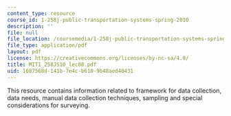 ```yaml
---
content_type: resource
course_id: 1-258j-public-transportation-systems-spring-2010
description: ''
file: null
file_location: /coursemedia/1-258j-public-transportation-systems-spring-2010/1687568d141b7e4cb6109b48aed40431_MIT1_258JS10_lec08.pdf
file_type: application/pdf
layout: pdf
license: https://creativecommons.org/licenses/by-nc-sa/4.0/
title: MIT1_258JS10_lec08.pdf
uid: 1687568d-141b-7e4c-b610-9b48aed40431
---
```

This resource contains information related to framework for data collection, data needs, manual data collection techniques, sampling and special considerations for surveying. 